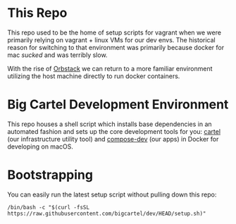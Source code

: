 # This Repo
This repo used to be the home of setup scripts for vagrant when we were primarily relying on vagrant + linux VMs for our dev envs. The historical reason for switching to that environment was primarily because docker for mac _sucked_ and was terribly slow.

With the rise of [Orbstack](https://orbstack.dev) we can return to a more familiar environment utilizing the host machine directly to run docker containers.

# Big Cartel Development Environment

This repo houses a shell script which installs base dependencies in an automated fashion and sets up the core development tools for you:
[cartel](https://github.com/bigcartel/cartel) (our infrastructure utility tool) and
[compose-dev](https://github.com/bigcartel/compose-dev) (our apps) in Docker for developing on macOS.

# Bootstrapping

You can easily run the latest setup script without pulling down this repo:
```
/bin/bash -c "$(curl -fsSL https://raw.githubusercontent.com/bigcartel/dev/HEAD/setup.sh)"
```